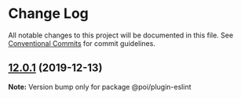 # Change Log

All notable changes to this project will be documented in this file.
See [Conventional Commits](https://conventionalcommits.org) for commit guidelines.

## [12.0.1](https://github.com/egoist/poi/compare/@poi/plugin-eslint@12.0.0...@poi/plugin-eslint@12.0.1) (2019-12-13)

**Note:** Version bump only for package @poi/plugin-eslint
